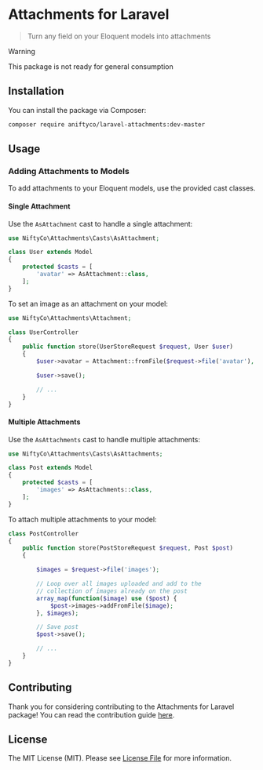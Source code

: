 # Attachments for Laravel

> Turn any field on your Eloquent models into attachments

> [!WARNING]
> This package is not ready for general consumption

## Installation

You can install the package via Composer:

```sh
composer require aniftyco/laravel-attachments:dev-master
```

## Usage

### Adding Attachments to Models

To add attachments to your Eloquent models, use the provided cast classes.

#### Single Attachment

Use the `AsAttachment` cast to handle a single attachment:

```php
use NiftyCo\Attachments\Casts\AsAttachment;

class User extends Model
{
    protected $casts = [
        'avatar' => AsAttachment::class,
    ];
}
```

To set an image as an attachment on your model:

```php
use NiftyCo\Attachments\Attachment;

class UserController
{
    public function store(UserStoreRequest $request, User $user)
    {
        $user->avatar = Attachment::fromFile($request->file('avatar'), folder: 'avatars');

        $user->save();

        // ...
    }
}
```

#### Multiple Attachments

Use the `AsAttachments` cast to handle multiple attachments:

```php
use NiftyCo\Attachments\Casts\AsAttachments;

class Post extends Model
{
    protected $casts = [
        'images' => AsAttachments::class,
    ];
}
```

To attach multiple attachments to your model:

```php
class PostController
{
    public function store(PostStoreRequest $request, Post $post)
    {

        $images = $request->file('images');

        // Loop over all images uploaded and add to the
        // collection of images already on the post
        array_map(function($image) use ($post) {
            $post->images->addFromFile($image);
        }, $images);

        // Save post
        $post->save();

        // ...
    }
}
```

## Contributing

Thank you for considering contributing to the Attachments for Laravel package! You can read the contribution guide [here](CONTRIBUTING.md).

## License

The MIT License (MIT). Please see [License File](LICENSE.md) for more information.
